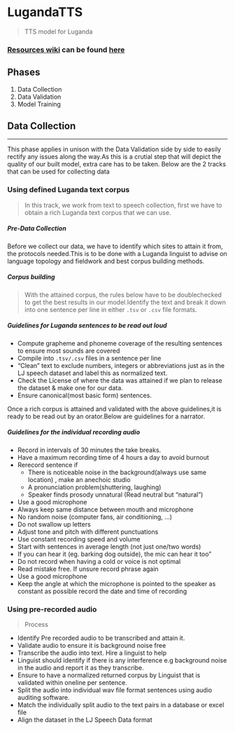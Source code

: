 # LugandaTTS
> TTS model for Luganda

###  [Resources wiki](https://github.com/andrewkatumba/LugandaTTS/wiki/Resources) can be found [here](https://github.com/andrewkatumba/LugandaTTS/wiki/Resources)
## Phases

1. Data Collection
2. Data Validation
3. Model Training

## Data Collection
---
This phase applies in unison with the Data Validation side by side to easily rectify any issues along the way.As this is a crutial step that will depict the quality of our built model, extra care has to be taken.
Below are the 2 tracks that can be used for collecting data
### Using defined Luganda text corpus
> In this track, we work from text to speech collection, first we have to obtain a rich Luganda text corpus that we can use. 
##### Pre-Data Collection
Before we collect our data, we have to identify which sites to attain it from, the protocols needed.This is to be done with a Luganda linguist to advise on language topology and fieldwork and best corpus building methods.
##### Corpus building
> With the attained  corpus, the rules below have to be doublechecked to get the best results in our model.Identify the text and break it down into one sentence per line in either `.tsv` or `.csv` file formats.
##### Guidelines for Luganda sentences to be read out loud
- Compute grapheme and phoneme coverage of the resulting sentences to ensure most sounds are covered
- Compile into `.tsv/.csv` files in a sentence per line
- “Clean” text to exclude numbers, integers or abbreviations just as in the LJ speech dataset and label this as normalized text.
- Check the License of where the data was attained if we plan to release the dataset & make one for our data.  
- Ensure canonical(most basic form) sentences.

Once a rich corpus is attained and validated with the above guidelines,it is ready to be read out by an orator.Below are guidelines for a narrator.
##### Guidelines for the individual recording audio
- Record in intervals of 30 minutes the take breaks.
- Have a maximum recording time of 4 hours a day to avoid burnout
- Rerecord sentence if 
    - There is noticeable noise in the background(always use same location) , make an anechoic studio
    - A pronunciation problem(shuttering, laughing)
    - Speaker finds prosody unnatural (Read neutral but “natural”)
- Use a good microphone
- Always keep same distance between mouth and microphone
- No random noise (computer fans, air conditioning, …)
- Do not swallow up letters
- Adjust tone and pitch with different punctuations
- Use constant recording speed and volume
- Start with sentences in average length (not just one/two words)
- If you can hear it (eg. barking dog outside), the mic can hear it too”
- Do not record when having a cold or voice is not optimal
- Read mistake free. If unsure record phrase again
- Use a good microphone
- Keep the angle at which the microphone is pointed to the speaker as constant as possible record the date and time of recording


### Using pre-recorded audio 
> Process 
- Identify Pre recorded audio to be transcribed and attain it.
- Validate audio to ensure it is background noise free
- Transcribe the audio into text. Hire a linguist to help
- Linguist should identify if there is any interference e.g background noise in the audio and report it as they transcribe.
- Ensure to have a normalized returned corpus by Linguist that is validated within oneline per sentence.
- Split the audio into individual  wav file format sentences using audio auditing software.
- Match the individually split audio to the text pairs in a database or excel file
- Align the dataset in the LJ Speech Data format


